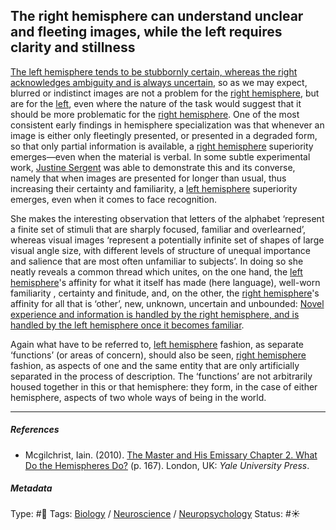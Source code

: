 ## The right hemisphere can understand unclear and fleeting images, while the left requires clarity and stillness

[The left hemisphere tends to be stubbornly certain, whereas the right acknowledges ambiguity and is always uncertain](The%20left%20hemisphere%20tends%20to%20be%20stubbornly%20certain,%20whereas%20the%20right%20acknowledges%20ambiguity%20and%20is%20always%20uncertain.md), so as we may expect, blurred or indistinct images are not a problem for the [right hemisphere](Right%20hemisphere.md), but are for the [left](Left%20hemisphere.md), even where the nature of the task would suggest that it should be more problematic for the [right hemisphere](Right%20hemisphere.md). One of the most consistent early findings in hemisphere specialization was that whenever an image is either only fleetingly presented, or presented in a degraded form, so that only partial information is available, a [right hemisphere](Right%20hemisphere.md) superiority emerges—even when the material is verbal. In some subtle experimental work, [Justine Sergent]() was able to demonstrate this and its converse, namely that when images are presented for longer than usual, thus increasing their certainty and familiarity, a [left hemisphere](Left%20hemisphere.md) superiority emerges, even when it comes to face recognition.

She makes the interesting observation that letters of the alphabet ‘represent a finite set of stimuli that are sharply focused, familiar and overlearned’, whereas visual images ‘represent a potentially infinite set of shapes of large visual angle size, with different levels of structure of unequal importance and salience that are most often unfamiliar to subjects’. In doing so she neatly reveals a common thread which unites, on the one hand, the [left hemisphere](Left%20hemisphere.md)'s affinity for what it itself has made (here language), well-worn familiarity , certainty and finitude, and, on the other, the [right hemisphere](Right%20hemisphere.md)'s affinity for all that is ‘other’, new, unknown, uncertain and unbounded: [Novel experience and information is handled by the right hemisphere, and is handled by the left hemisphere once it becomes familiar](Novel%20experience%20and%20information%20is%20handled%20by%20the%20right%20hemisphere,%20and%20is%20handled%20by%20the%20left%20hemisphere%20once%20it%20becomes%20familiar.md).

Again what have to be referred to, [left hemisphere](Left%20hemisphere.md) fashion, as separate ‘functions’ (or areas of concern), should also be seen, [right hemisphere](Right%20hemisphere.md) fashion, as aspects of one and the same entity that are only artificially separated in the process of description. The ‘functions’ are not arbitrarily housed together in this or that hemisphere: they form, in the case of either hemisphere, aspects of two whole ways of being in the world.

---

##### References

* Mcgilchrist, Iain. (2010). [The Master and His Emissary Chapter 2. What Do the Hemispheres Do?](The%20Master%20and%20His%20Emissary%20Chapter%202.%20What%20Do%20the%20Hemispheres%20Do%3F.md) (p. 167). London, UK: *Yale University Press*.

##### Metadata

Type: #🔴 
Tags: [Biology]() / [Neuroscience](Neuroscience.md) / [Neuropsychology](Neuropsychology.md)
Status: #☀️ 
